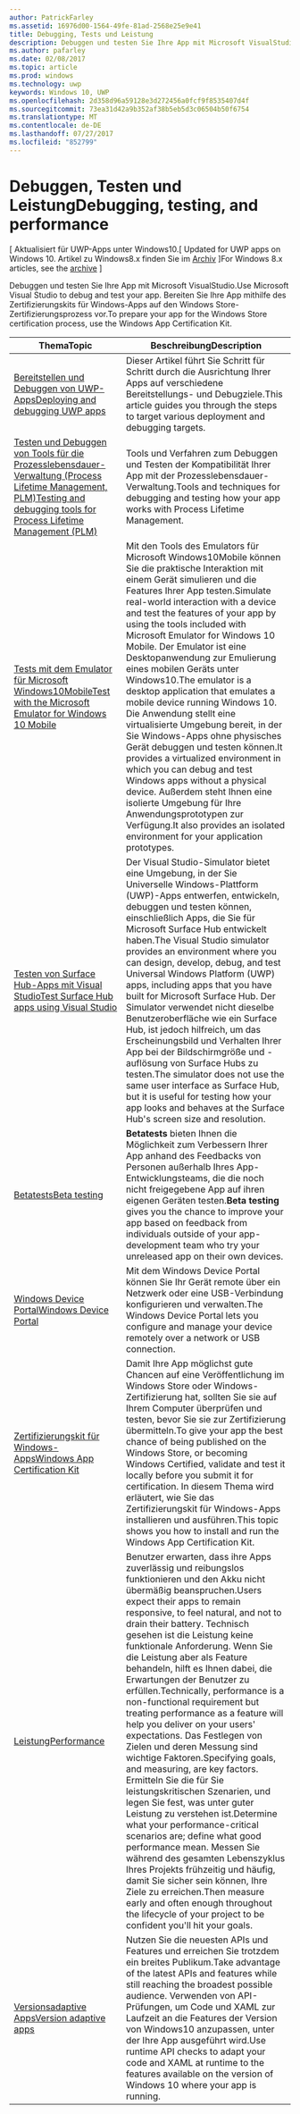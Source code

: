 ```yaml
---
author: PatrickFarley
ms.assetid: 16976d00-1564-49fe-81ad-2568e25e9e41
title: Debugging, Tests und Leistung
description: Debuggen und testen Sie Ihre App mit Microsoft VisualStudio. Bereiten Sie Ihre App mithilfe des Zertifizierungskits für Windows-Apps auf den Windows Store-Zertifizierungsprozess vor.
ms.author: pafarley
ms.date: 02/08/2017
ms.topic: article
ms.prod: windows
ms.technology: uwp
keywords: Windows 10, UWP
ms.openlocfilehash: 2d358d96a59128e3d272456a0fcf9f8535407d4f
ms.sourcegitcommit: 73ea31d42a9b352af38b5eb5d3c06504b50f6754
ms.translationtype: MT
ms.contentlocale: de-DE
ms.lasthandoff: 07/27/2017
ms.locfileid: "852799"
---
```

# <a name="debugging-testing-and-performance"></a><span data-ttu-id="f484b-105">Debuggen, Testen und Leistung</span><span class="sxs-lookup"><span data-stu-id="f484b-105">Debugging, testing, and performance</span></span>

<span data-ttu-id="f484b-106">\[ Aktualisiert für UWP-Apps unter Windows10.</span><span class="sxs-lookup"><span data-stu-id="f484b-106">\[ Updated for UWP apps on Windows 10.</span></span> <span data-ttu-id="f484b-107">Artikel zu Windows8.x finden Sie im [Archiv](http://go.microsoft.com/fwlink/p/?linkid=619132) \]</span><span class="sxs-lookup"><span data-stu-id="f484b-107">For Windows 8.x articles, see the [archive](http://go.microsoft.com/fwlink/p/?linkid=619132) \]</span></span>

<span data-ttu-id="f484b-108">Debuggen und testen Sie Ihre App mit Microsoft VisualStudio.</span><span class="sxs-lookup"><span data-stu-id="f484b-108">Use Microsoft Visual Studio to debug and test your app.</span></span> <span data-ttu-id="f484b-109">Bereiten Sie Ihre App mithilfe des Zertifizierungskits für Windows-Apps auf den Windows Store-Zertifizierungsprozess vor.</span><span class="sxs-lookup"><span data-stu-id="f484b-109">To prepare your app for the Windows Store certification process, use the Windows App Certification Kit.</span></span>

| <span data-ttu-id="f484b-110">Thema</span><span class="sxs-lookup"><span data-stu-id="f484b-110">Topic</span></span> | <span data-ttu-id="f484b-111">Beschreibung</span><span class="sxs-lookup"><span data-stu-id="f484b-111">Description</span></span> |
|-------|-------------|
| [<span data-ttu-id="f484b-112">Bereitstellen und Debuggen von UWP-Apps</span><span class="sxs-lookup"><span data-stu-id="f484b-112">Deploying and debugging UWP apps</span></span>](deploying-and-debugging-uwp-apps.md) | <span data-ttu-id="f484b-113">Dieser Artikel führt Sie Schritt für Schritt durch die Ausrichtung Ihrer Apps auf verschiedene Bereitstellungs- und Debugziele.</span><span class="sxs-lookup"><span data-stu-id="f484b-113">This article guides you through the steps to target various deployment and debugging targets.</span></span> |
| [<span data-ttu-id="f484b-114">Testen und Debuggen von Tools für die Prozesslebensdauer-Verwaltung (Process Lifetime Management, PLM)</span><span class="sxs-lookup"><span data-stu-id="f484b-114">Testing and debugging tools for Process Lifetime Management (PLM)</span></span>](testing-debugging-plm.md) | <span data-ttu-id="f484b-115">Tools und Verfahren zum Debuggen und Testen der Kompatibilität Ihrer App mit der Prozesslebensdauer-Verwaltung.</span><span class="sxs-lookup"><span data-stu-id="f484b-115">Tools and techniques for debugging and testing how your app works with Process Lifetime Management.</span></span> |
| [<span data-ttu-id="f484b-116">Tests mit dem Emulator für Microsoft Windows10Mobile</span><span class="sxs-lookup"><span data-stu-id="f484b-116">Test with the Microsoft Emulator for Windows 10 Mobile</span></span>](test-with-the-emulator.md) | <span data-ttu-id="f484b-117">Mit den Tools des Emulators für Microsoft Windows10Mobile können Sie die praktische Interaktion mit einem Gerät simulieren und die Features Ihrer App testen.</span><span class="sxs-lookup"><span data-stu-id="f484b-117">Simulate real-world interaction with a device and test the features of your app by using the tools included with Microsoft Emulator for Windows 10 Mobile.</span></span> <span data-ttu-id="f484b-118">Der Emulator ist eine Desktopanwendung zur Emulierung eines mobilen Geräts unter Windows10.</span><span class="sxs-lookup"><span data-stu-id="f484b-118">The emulator is a desktop application that emulates a mobile device running Windows 10.</span></span> <span data-ttu-id="f484b-119">Die Anwendung stellt eine virtualisierte Umgebung bereit, in der Sie Windows-Apps ohne physisches Gerät debuggen und testen können.</span><span class="sxs-lookup"><span data-stu-id="f484b-119">It provides a virtualized environment in which you can debug and test Windows apps without a physical device.</span></span> <span data-ttu-id="f484b-120">Außerdem steht Ihnen eine isolierte Umgebung für Ihre Anwendungsprototypen zur Verfügung.</span><span class="sxs-lookup"><span data-stu-id="f484b-120">It also provides an isolated environment for your application prototypes.</span></span> |
| [<span data-ttu-id="f484b-121">Testen von Surface Hub-Apps mit Visual Studio</span><span class="sxs-lookup"><span data-stu-id="f484b-121">Test Surface Hub apps using Visual Studio</span></span>](test-surface-hub-apps-using-visual-studio.md) | <span data-ttu-id="f484b-122">Der Visual Studio-Simulator bietet eine Umgebung, in der Sie Universelle Windows-Plattform (UWP)-Apps entwerfen, entwickeln, debuggen und testen können, einschließlich Apps, die Sie für Microsoft Surface Hub entwickelt haben.</span><span class="sxs-lookup"><span data-stu-id="f484b-122">The Visual Studio simulator provides an environment where you can design, develop, debug, and test Universal Windows Platform (UWP) apps, including apps that you have built for Microsoft Surface Hub.</span></span> <span data-ttu-id="f484b-123">Der Simulator verwendet nicht dieselbe Benutzeroberfläche wie ein Surface Hub, ist jedoch hilfreich, um das Erscheinungsbild und Verhalten Ihrer App bei der Bildschirmgröße und -auflösung von Surface Hubs zu testen.</span><span class="sxs-lookup"><span data-stu-id="f484b-123">The simulator does not use the same user interface as Surface Hub, but it is useful for testing how your app looks and behaves at the Surface Hub's screen size and resolution.</span></span> |
| [<span data-ttu-id="f484b-124">Betatests</span><span class="sxs-lookup"><span data-stu-id="f484b-124">Beta testing</span></span>](beta-testing.md) | <span data-ttu-id="f484b-125">**Betatests** bieten Ihnen die Möglichkeit zum Verbessern Ihrer App anhand des Feedbacks von Personen außerhalb Ihres App-Entwicklungsteams, die die noch nicht freigegebene App auf ihren eigenen Geräten testen.</span><span class="sxs-lookup"><span data-stu-id="f484b-125">**Beta testing** gives you the chance to improve your app based on feedback from individuals outside of your app-development team who try your unreleased app on their own devices.</span></span> |
| [<span data-ttu-id="f484b-126">Windows Device Portal</span><span class="sxs-lookup"><span data-stu-id="f484b-126">Windows Device Portal</span></span>](device-portal.md) | <span data-ttu-id="f484b-127">Mit dem Windows Device Portal können Sie Ihr Gerät remote über ein Netzwerk oder eine USB-Verbindung konfigurieren und verwalten.</span><span class="sxs-lookup"><span data-stu-id="f484b-127">The Windows Device Portal lets you configure and manage your device remotely over a network or USB connection.</span></span> |
| [<span data-ttu-id="f484b-128">Zertifizierungskit für Windows-Apps</span><span class="sxs-lookup"><span data-stu-id="f484b-128">Windows App Certification Kit</span></span>](windows-app-certification-kit.md) | <span data-ttu-id="f484b-129">Damit Ihre App möglichst gute Chancen auf eine Veröffentlichung im Windows Store oder Windows-Zertifizierung hat, sollten Sie sie auf Ihrem Computer überprüfen und testen, bevor Sie sie zur Zertifizierung übermitteln.</span><span class="sxs-lookup"><span data-stu-id="f484b-129">To give your app the best chance of being published on the Windows Store, or becoming Windows Certified, validate and test it locally before you submit it for certification.</span></span> <span data-ttu-id="f484b-130">In diesem Thema wird erläutert, wie Sie das Zertifizierungskit für Windows-Apps installieren und ausführen.</span><span class="sxs-lookup"><span data-stu-id="f484b-130">This topic shows you how to install and run the Windows App Certification Kit.</span></span> |
| [<span data-ttu-id="f484b-131">Leistung</span><span class="sxs-lookup"><span data-stu-id="f484b-131">Performance</span></span>](performance-and-xaml-ui.md) | <span data-ttu-id="f484b-132">Benutzer erwarten, dass ihre Apps zuverlässig und reibungslos funktionieren und den Akku nicht übermäßig beanspruchen.</span><span class="sxs-lookup"><span data-stu-id="f484b-132">Users expect their apps to remain responsive, to feel natural, and not to drain their battery.</span></span> <span data-ttu-id="f484b-133">Technisch gesehen ist die Leistung keine funktionale Anforderung. Wenn Sie die Leistung aber als Feature behandeln, hilft es Ihnen dabei, die Erwartungen der Benutzer zu erfüllen.</span><span class="sxs-lookup"><span data-stu-id="f484b-133">Technically, performance is a non-functional requirement but treating performance as a feature will help you deliver on your users' expectations.</span></span> <span data-ttu-id="f484b-134">Das Festlegen von Zielen und deren Messung sind wichtige Faktoren.</span><span class="sxs-lookup"><span data-stu-id="f484b-134">Specifying goals, and measuring, are key factors.</span></span> <span data-ttu-id="f484b-135">Ermitteln Sie die für Sie leistungskritischen Szenarien, und legen Sie fest, was unter guter Leistung zu verstehen ist.</span><span class="sxs-lookup"><span data-stu-id="f484b-135">Determine what your performance-critical scenarios are; define what good performance mean.</span></span> <span data-ttu-id="f484b-136">Messen Sie während des gesamten Lebenszyklus Ihres Projekts frühzeitig und häufig, damit Sie sicher sein können, Ihre Ziele zu erreichen.</span><span class="sxs-lookup"><span data-stu-id="f484b-136">Then measure early and often enough throughout the lifecycle of your project to be confident you'll hit your goals.</span></span> |
| [<span data-ttu-id="f484b-137">Versionsadaptive Apps</span><span class="sxs-lookup"><span data-stu-id="f484b-137">Version adaptive apps</span></span>](version-adaptive-apps.md) | <span data-ttu-id="f484b-138">Nutzen Sie die neuesten APIs und Features und erreichen Sie trotzdem ein breites Publikum.</span><span class="sxs-lookup"><span data-stu-id="f484b-138">Take advantage of the latest APIs and features while still reaching the broadest possible audience.</span></span> <span data-ttu-id="f484b-139">Verwenden von API-Prüfungen, um Code und XAML zur Laufzeit an die Features der Version von Windows10 anzupassen, unter der Ihre App ausgeführt wird.</span><span class="sxs-lookup"><span data-stu-id="f484b-139">Use runtime API checks to adapt your code and XAML at runtime to the features available on the version of Windows 10 where your app is running.</span></span> |
